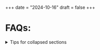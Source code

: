 +++
date = "2024-10-16"
draft = false
+++
<h1 id="faq">FAQs:</h1>
<details>
   

<summary>Tips for collapsed sections</summary>

### You can add a header

You can add text within a collapsed section. 
<details>
   <summary>code block</summary
You can add an image or a code block, too.
   
   !["ffdd"]("images/Spielfeld.png")
   
{{< img id="bild_spielfeld" src="images/Spielfeld.png" alt="Das Spielfeld" caption="Der Holy Ground" >}}

- Wie du die Bühnen und den Backstage-Bereich auslegst, wird [hier](../tutorials/#buehne) beschrieben
- Zum Seitenanfang kommst du [hier](#leg-die-karten-so-aus)
```ruby
   puts "Hello World"
```
</details>
</details>
